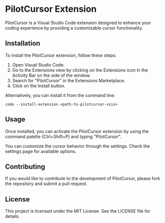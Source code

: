 # PilotCursor Extension

PilotCursor is a Visual Studio Code extension designed to enhance your coding experience by providing a customizable cursor functionality.

## Installation

To install the PilotCursor extension, follow these steps:

1. Open Visual Studio Code.
2. Go to the Extensions view by clicking on the Extensions icon in the Activity Bar on the side of the window.
3. Search for "PilotCursor" in the Extensions Marketplace.
4. Click on the Install button.

Alternatively, you can install it from the command line:

```
code --install-extension <path-to-pilotcursor-vsix>
```

## Usage

Once installed, you can activate the PilotCursor extension by using the command palette (Ctrl+Shift+P) and typing "PilotCursor". 

You can customize the cursor behavior through the settings. Check the settings page for available options.

## Contributing

If you would like to contribute to the development of PilotCursor, please fork the repository and submit a pull request. 

## License

This project is licensed under the MIT License. See the LICENSE file for details.